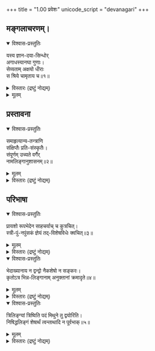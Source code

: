 +++
title = "1.00 प्रवेशः"
unicode_script = "devanagari"
+++

## मङ्गलाचरणम्।

<details open><summary>विश्वास-प्रस्तुतिः</summary>

यस्य ज्ञान-दया-सिन्धोर्  
अगाधस्यानघा गुणाः।  
सेव्यताम् अक्षयो धीराः  
स श्रिये चामृताय च॥१॥
</details>

<details><summary>विस्तारः (द्रष्टुं नोद्यम्)</summary>

बल्लवीवल्लभं नत्वा गुरुं (गिरं) भट्टोजिदीक्षितम् ।
आ (अ)मरे विदधे व्याख्यां मुनित्रयमतानुगाम् ॥

प्रारिप्सितप्रत्यूहापनुत्तये कृतं मङ्गलं शिष्यशिक्षार्थमादौ निबबन्ध – यस्येति । हे अनघाः, भवद्भिः स धीराः सेव्यताम् । न अघं पापं तेऽनघा निष्पापाः । सुकृतिन इति यावत् । सुकृतिन एव तं सेवितुं प्रभवन्तीति त एव सम्बोध्यन्ते ‘धर्मेण पापमपनुदति' इति श्रुतेः । धियं राति ददाति । ‘रा दाने' (अ० प० अ०) अस्मात् ‘क्विप् च' (३.२.७६) इति क्विप् ॥ धीरा ज्ञानप्रदो गुरुः । अनेन ‘तद्विज्ञानार्थं स गुरुमेवाभिगच्छेत्’ इति श्रुत्यर्थ उपदिष्टः। ‘प्रयोजनमनुद्दिश्य न मन्दोऽपि प्रवर्तते इति गुरुसेवाया: फलमाह – श्रिये चामृताय चेति । चद्वयमुभयोः प्राधान्यद्योतनाय । भुक्तिमुक्तिप्राप्तिर्गुरुसेवातो भवति । ‘क्रियार्थोपपदस्य' (२.३.१४) इति चतुर्थी । तादर्थ्ये (वा० २.३.१३) वा । तदुक्तं भागवते -‘योगर्द्धिमापुरुययीं यदुहैहयाद्याः' इति । ननु गुरोः श्रियोऽभावात्ततः कथं सा प्रार्थ्य (प्य)त इत्या शङ्क्याह – यस्येति । अस्य गुरोरी लक्ष्मीरस्ति, गुणाश्च सन्ति । तदुक्तं भागवते - ‘ऋते भवत्पादपरायणान्न मां विन्दन्त्यहं त्वद्धृदया यतोऽजित' इति । ‘सत्यं शौचं दया क्षान्तिस्त्यागः सन्तोष आर्जवम् । शमो दमस्तपः साम्यं तितिक्षोपरतिः श्रुतम् ॥ ज्ञानं विरक्तिरैश्वर्यं शौर्यं तेजो बलं स्मृतिः । स्वातन्त्र्यं कौशलं कान्तिर्धैर्यं मार्दवमेव च' इत्यादयो गुणाः । कीदृशस्यास्य ज्ञानदयासिन्धोः । ज्ञायतेऽनेनेति ज्ञानं शास्त्रम्, दया निष्कारण परदुःखप्रहाणेच्छा । तयोः सिन्धोरिव । शास्त्रसम्पन्नस्य, दयापूर्णस्य च । अनेन ‘श्रोत्रियं ब्रह्मनिष्ठम्' इति विशेषणयोर्मध्ये श्रोत्रियत्वमुक्तम् । स ज्ञानवानपि किमर्थं दास्यतीत्यतो दयावत्त्वमुक्तम् । ‘दयालोरसमर्थस्य दु:खायैव दयालुता' इत्यतो ज्ञानवत्त्वमुक्तम् । कीदृशस्य – अगाधस्य । न गाधस्तलस्पर्शो यस्य गम्भीरस्य । विषयानाकृष्टस्येति । यावत् । यद्वा अगं शैलं वृक्षं वा आप्नोति । ‘अन्येभ्योऽपि दृश्यते' (वा० ३.२.१०१) इति आप्नोते: (आप्लृ व्याप्तौ) (स्वा० प० अ० ) डः। टिलोपः (६.४.१४३) । सवर्णदीर्घः (६.१.१०१) । तमगं दधाति मनसेत्यगाधः । तस्य । परमेश्वरभक्तस्येति यावत् । कीदृशो धीराः अक्षयः । अ: वासुदेवः; तस्मिन् क्षयो ज्ञानं निवासो वास्य सोऽक्षयः । अनेन ब्रह्मनिष्ठतारूपं द्वितीयं विशेषणमुक्तम् । यद्वा न क्षयो हिंसा यस्य । 'क्षीष हिंसायाम् (क्र्या० प० अ०) । ‘एरच्’ (३.३.५६) । पूर्वत्र तु ‘क्षि निवासगत्योः' (तु० प० अ०) । परपीडापहारकः। 'यस्मान्नोद्विजते लोकः' इति गीता । अथवा स धीरा मया सेव्यताम् । स कः । यस्य गुणा अनघाः । न अघं येभ्यस्तेऽनघाः । पापनिवर्तका इति यावत् । 'यशः कलिमलापहम्' इति भागवतात् । शेषं समानम् । ‘आशिषि लिङ्लोटौ' (३.३.१७३) इति कर्मणि लोट् । इत्थं हि गुरु सेवापरान् प्रति कर्तव्यत्वेनोपदिश्यते, स्वयं वा प्रार्थ्यते । गुरुसेवामाहात्म्यं च ब्रह्मवैवर्तादौ प्रसिद्धम् । भागवेऽपि 'यथाऽहं ज्ञानदो गुरु' इति, ‘तुष्येयं सर्वभूतात्मा गुरुशुश्रूषया यथा' इति च । एवं ‘लक्ष्मीवान्, कल्याण-(निर्मल)-गुणः, शास्त्रसम्पन्नो, दयापूर्णो, विषयानाकृष्टो, विष्णुभक्तो, विष्णुसाक्षात्कारवान्, ज्ञानदो, गुरुः सम्पत्प्राप्त्यर्थं मोक्षप्राप्त्यर्थं च निष्पापैरधिकारिभिः, मया वा सेव्यताम्' इति परेभ्यो हितमुपदिशन्, स्वहितमाशंसमानो वा ग्रन्थकृदाशीर्वादलक्षणम् (इति) लक्ष्मीस्मरणलक्षणं च मङ्गलमाचचार । यत्तु मुकुट: ‘स्वेष्टदेवतासङ्कीर्तनाद्विशिष्टदृष्टमुत्पिपादयिषुः' इत्यवोचत् । तन्न । देवतावाचकपदस्यात्रादर्शनात्, आशीर्लोटो दर्शनाच्च । स्वामी तु-‘जिनमनुस्मृत्य' इति स्मरणलक्षणं मङ्गलमाह । तन्न । जिनवाचकपदस्यात्रादर्शनात्, सामान्यशब्दानां जिनलक्षण विशेषपरत्वेन व्याख्यानस्य वैदिकानामनुचितत्वात्, अमरकर्तुर्जैनत्वे प्रमाणाभावाच्च । प्राञ्चस्तु - ‘हे धीराः, स भगवान् सेव्यतामाराध्यताम् । धैर्यशालिन एव सेवितुं शक्नुवन्तीति तानेव सम्बोधयति । प्रकृतत्वाद्युष्माभिर्हितेच्छुभिः । स कः यस्य गुणा मैत्रीमर्यादादयोऽणिमादयो वा अनघा निष्पापाः । रागाद्यसंवलिता इति यावत् । यद्वा, हृद्याः । तथा च धरणिः- ‘अनघोऽपाप-हृद्ययोः' इति । किम्भूतस्य-ज्ञानदयासिन्धोः । ज्ञानं समस्त-विद्या(षया)वबोधः । दृष्टं स्वार्थमनपेक्ष्य परदुःखप्रहाणेच्छा दया । तयोरम्बुतुल्ययो: सिन्धोरिव सिन्धोर्विपुलाधारस्य, अगाधस्य अनवच्छिन्नमहिम्नः । अन्यैरनधिगत ज्ञानपारत्वादपरिच्छेद्यगाम्भीर्य (द्यं गाम्भीर्यं) यस्य वा । स किम्भूतः - परहितापादनेषु नास्ति क्षयो विरामो यस्य, मरणादिराहित्याद्वा । फलाधीनैव प्रेक्षावतां प्रवृत्तिरत आह श्रिये चेत्यादि । श्रीरत्र त्रिवर्गसम्पत्तिः, तां प्राप्तुम्, अमृताय मोक्षाय च । यद्वा–स सिन्धुः सेव्यताम् । स क: – यस्य अगाधस्यातलस्पर्शस्य, अक्षयस्य सदा परिपूर्णस्य, अस्य विष्णो: क्षयस्य निवासस्य वा गुणा: अनघा रत्नादिमत्त्वानैर्मल्यादयः, श्रिये लक्ष्म्यै, अमृताय च पीयूषाय च इत्याहु: । अत्र समुद्रपक्षस्तु न सम्यगिव । ज्ञानेत्यस्यानन्वयात् । 'अक्षयः' इत्यस्य प्रथमान्तस्य षष्ठ्यन्तत्वेन व्याख्यानस्यानुचितत्वात् । 'अभीष्टदेवतानमस्काराद्युपनीतमदृष्टं हि-' इत्यादि स्वग्रन्थविरोधाच्च । आशीर्नमस्क्रियावस्तुनिर्देशेष्वनन्तर्भावात् । ‘ज्ञानदययोः स्यन्दते प्रवर्तते देवतारूपत्वात्' इति वा, ‘ज्ञानदये स्यन्देते प्रवर्तेते देवतारूपेऽस्मिन्' इति वा समाधेयम् । षष्ठ्यर्थोऽप्यार्थिकार्थत्वेन समाधातुं शक्यः । ‘स्यन्दतेः सम्प्रसारणं धश्च' (उ० १.११) इत्युः । यत्तु मुकुट:-‘ताभ्यां सिन्धुरिवेति प्रकृत्यादित्वात् (२.३.१८ वा०) तृतीया । ‘तृतीया' (२.१.३०) इति ‘योगविभागात्समासः' इति ‘सर्वधरादयः' इति । तदपि न सम्यक् । अर्थासङ्गतेः । प्रातिपदिकार्थे हि सा, तस्य न भेदेनाभेदेन वात्रान्वयः सम्भवति । अभेदे हि तृतीया व्यर्था । प्रथमाया एवौचित्यात् ॥ १ ॥
</details>


<details><summary>मूलम्</summary>

यस्य ज्ञान-दया-सिन्धोर्  
अगाधस्यानघा गुणाः।  
सेव्यताम् अक्षयो धीराः  
स श्रिये चामृताय च॥१॥
</details>


## प्रस्तावना
<details open><summary>विश्वास-प्रस्तुतिः</summary>

समाहृत्यान्य-तन्त्राणि  
संक्षिप्तैः प्रति-संस्कृतैः।  
संपूर्णम् उच्यते वर्गैर्  
नामलिङ्गानुशासनम्॥२॥
</details>

<details><summary>मूलम्</summary>

समाहृत्यान्य-तन्त्राणि  
संक्षिप्तैः प्रति-संस्कृतैः।  
संपूर्णम् उच्यते वर्गैर्  
नामलिङ्गानुशासनम्॥२॥
</details>

<details><summary>विस्तारः (द्रष्टुं नोद्यम्)</summary>

अन्यतन्त्राणि, समाहृत्य, संक्षिप्तैः, प्रतिसंस्कृतैः, वर्गैः, (युक्तं), सम्पूर्णम्, नामलिङ्गानुशासनम् (मया ) उच्यते ॥ २ ॥
अभिधेयप्रयोजने दर्शयति – समेति । मया, अन्येषां व्याड्यादीनां तन्त्राणि नामलिङ्गानुशासनानि, सिद्धान्तान्वा । समाहृत्यैकीकृत्य, संगृह्य वा । नामान्याख्याः, लिङ्गानि च स्त्रीपुंनपुंसकानि, अनुशिष्यन्ते विविच्य बोध्यन्तेऽस्मिन्ननेन वेति नामलिङ्गानुशासनम्, ‘करणाधिकरणयोश्च' (३.३.१७) इति ल्युट् । सम्पूर्णं न्यूनत्वदोषरहितम् । उच्यते । कीदृशम्-वर्गैः प्रकरणैर्युक्तम् । कीदृशैः-संक्षिप्तैः स्वल्पशब्दैः। पुनः कीदृशैः | प्रतिसंस्कृतैः प्रत्येकं क्रमकथनेन कृतोत्कर्षैः । यद्वा असारांश रहितै: शब्दरचनाविशेषवद्भिः। त्रिकाण्डोत्पलिन्यादीनि नाममात्रप्रतिपादकानि । वररुच्यादिकृतानि तु लिङ्गमात्रप्रतिपादकानि । अत्र तुभयार्थसंग्रहादिदमेव सर्वैः पाठ्यमिति भावः ॥ २ ॥
</details>



## परिभाषा
<details open><summary>विश्वास-प्रस्तुतिः</summary>

प्रायशो रूपभेदेन साहचर्याच् च कुत्रचित्।  
स्त्री-पुं-नपुंसकं ज्ञेयं तद्-विशेषविधेः क्वचित्॥३॥
</details>

<details><summary>मूलम्</summary>

प्रायशो रूपभेदेन साहचर्याच् च कुत्रचित्।  
स्त्री-पुं-नपुंसकं ज्ञेयं तद्-विशेषविधेः क्वचित्॥३॥
</details>

<details><summary>विस्तारः (द्रष्टुं नोद्यम्)</summary>

* सुधा *
अन्वयः – अत्र, प्रायशः, रूपभेदेन, च, (पुनः), कुत्रचित्, साहचर्यात्, क्वचित्, तद्विशेषविधेः, स्त्री-पुं-नपुंसकं ज्ञेयम् ॥ ३ ॥

लिङ्गज्ञानोपायं परिभाषते - प्रायश इति । ‘वह्वल्पार्थाच्छस्' (५.४.४२) इति शस् प्रायशो बाहुल्येन, रूपभेदेन ड्याब्विसर्गबिन्दुरूपेण स्त्रीपुंनपुंसकं बोध्यम् । यथा-‘पद्मालया पद्मा’ ‘पिनाकोऽजगवं धनुः । क्वचिद्विशेषणपदस्थेन सर्वनामपदस्थेनापि रूपभेदेन स्त्रीपुंनपुंसकं ज्ञेयम् । यथा-‘तत्परो हनुः । अत्र तत्पर इति विशेषणाद्धनोः पुंस्त्वम् । (कुतूः कृत्ते: स्नेहपात्रम्) सैवाल्पा कुतुपः पुमान्’। (अत्र) ‘सा' इत्युक्त्या कुत्वाः स्त्रीत्वम् । निश्चितलिङ्गेनानन्तर्यं साहचर्यम् । रूपभेदाभावेऽपि क्वचित्तेनापि लिङ्गं ज्ञेयम् । यथा-‘अश्वयुगश्विनी’ ‘भानुः कर:’ ‘वियद्विष्णुपदम्’ । अत्राश्वयुग्भानुवियन्ति साहचर्या स्त्रीपुंनपुंसकानि ज्ञेयानि । क्वचित् तस्य स्त्रीपुंनपुंसकस्य विशेषोपादानात्तज्ज्ञेयम् । यथा-‘भेरी स्त्री दुन्दुभिः पुमान्’ ‘रोचि: शोचिरुभे क्लीबे' ॥ ३ ॥
</details>

<details open><summary>विश्वास-प्रस्तुतिः</summary>

भेदाख्यानाय न द्वन्द्वो नैकशेषो न सङ्करः।  
कृतोऽत्र भिन्न-लिङ्गानाम् अनुक्तानां क्रमादृते॥४॥
</details>

<details><summary>मूलम्</summary>

भेदाख्यानाय न द्वन्द्वो नैकशेषो न सङ्करः।  
कृतोऽत्र भिन्न-लिङ्गानाम् अनुक्तानां क्रमादृते॥४॥
</details>

<details><summary>विस्तारः (द्रष्टुं नोद्यम्)</summary>

अन्वयः – अन्न, अनुक्तानां, भिन्नलिङ्गानां, भेदाख्यानाय, द्वन्द्वः, न, कृतः, एकशेषः, न, (कृतः), क्रमात्, ऋते, सङ्करः, न, (कृतः) ॥ ४ ॥

अत्र कोशे, अनुक्तानां स्वपर्यायेष्वपठितानाम्, भिन्नं लिङ्गं येषां तेषाम्, लिङ्गभेदमाख्यातुम्, द्वन्द्व एकशेषश्च न कृतः । यथा-‘देवतादैवतामराः' इति न कृतम् । परवल्लिङ्गता स्यात् । यथा वा-‘खं नभः श्रावणो नभाः' इत्यत्र ‘खश्रावणौ तु नभसी' इति न कृतम् । शिष्यमाणलिङ्गतैव स्यात् । समानलिङ्गानां तु तौ कृतावेव । यथा- ‘स्वर्गनाकत्रिदिवत्रिदशालया:’ ‘पादा रश्म्यङ्घ्रितुर्यांशा:' । स्थानान्तरनिर्दिष्टानां तु भिन्नलिङ्गानामपि तौ कृतावेव । यथा-'अप्सरोयक्षरक्षोगन्धर्वकिन्नरा:' ‘मातापितरौ पितरौ' । एते स्वस्वपर्यायेषुक्ता एव । तथा तेषां क्रमादृते कर्म विना सङ्करो न कृतः । स्त्रीपुंनपुंसकानि क्रमेण पठितानि, तेषु क्रमेण पठ्यमानेषु नान्तरीयकस्तु सङ्करो न दोष इति भावः । सङ्करो नाम भिन्नलिङ्गानां मिश्रतारूपः । यथा-‘स्तवः' इति पुंलिङ्गमुक्त्वा, ‘स्तोत्रं नपुंसकमुक्त्वा, ‘नुतिः स्तुतिः' इति स्त्रीलिङ्गावुक्तौ । न तु ‘स्तुति: स्तोत्रं स्तवो नुतिः' इति कृतम् । एवं ‘जनुर्जननजन्मानि' इति नपुंसकलिङ्गान्निरूप्य, ‘जनिरुत्पत्ति: इति स्त्रीलिङ्गावुक्त्वा, उद्भवशब्दः पुंलिङ्ग उक्तः । यत्तु स्वामिनोक्तम् - ‘एतच्च क्रमादृते । यत्र संग्रहश्लोकादौ क्रममात्रं विवक्षितम्, तत्र अनुक्तानां भिन्नलिङ्गानां द्वन्द्वादयः कृता एव । यथा ‘वर्गा: पृथ्वीपुरक्ष्माभृद्वनौषधि-' इत्यादौ द्वन्द्वसङ्करौ, ‘भ्रात्रादावेकशेषश्च कृतः' इति । तन्न । इत्थं हि ‘पृथ्वीपुर इत्यादिनिर्वाहेऽपि भ्रात्रादावनिर्वाह एव । तत्र क्रममात्रस्याप्रति पिपादयिषितत्वात् । अत एव ‘अप्सरोयक्षरक्षोगन्धर्वकिन्नरा:' इत्यादावप्यनिर्वाहः । यदपि 'उपाध्यायश्च क्रमादृते' इत्यन्तर्गडुमन्वानः ‘क्रमेणादृते परिपाट्योपादेये ग्रन्थे' इति व्याख्यत् इति स्वामी । तदपि न । अन्तर्गडुमानस्य निजत्वात् । अस्मदुक्तरीत्या तस्य सामञ्जस्यात् ॥ ४ ॥
</details>


<details open><summary>विश्वास-प्रस्तुतिः</summary>

त्रिलिङ्ग्यां त्रिष्विति पदं मिथुने तु द्वयोरिति।  
निषिद्धलिङ्गं शेषार्थं त्वन्ताथादि न पूर्वभाक्॥५॥

</details>

<details><summary>मूलम्</summary>

त्रिलिङ्ग्यां त्रिष्विति पदं मिथुने तु द्वयोरिति।  
निषिद्धलिङ्गं शेषार्थं त्वन्ताथादि न पूर्वभाक्॥५॥

</details>

<details><summary>विस्तारः (द्रष्टुं नोद्यम्)</summary>

* सुधा *
अन्वयः – त्रिलिंग्यां, ‘त्रिषु' इति, पदम्, तु, मिथुने, ‘द्वयोः' इति, (पदम्), निषिद्धलिङ्गं, शेषार्थम्, (ज्ञेयम्), त्वन्ताथादि, पूर्वभाक्, न, (इति ज्ञेयम्) ॥ ५ ॥

त्रयाणां लिङ्गानां समाहारस्रिलिङ्गी, तत्र ‘त्रिषु' इति पदं ज्ञेयम् । इति परिभाष्यते । यथा-‘त्रिषु स्फुलिङ्गोऽग्निकण: । न्याससिद्धं चैतत् । त्रिलिङ्ग्यतिरिक्तस्यार्थ (र्थान्तर )स्यासम्भवात् । अयोगाच्च । स्त्रीपुंसौ मिथुनम्, तत्र ‘द्वयोः' इति पदं ज्ञेयम् । यथा-‘द्वयोज्वालकीलौ' । ‘द्वयोः' इति द्विशब्दप्रयोगोपलक्षणम् । तेन ‘द्विहीनं प्रसवे सर्वम्’ ‘द्वयहीने कुकुन्दरे' इत्याद्युपपद्यते । तथा निषिद्धं लिङ्गं यस्य तन्निषिद्धलिङ्गं पदं, शेषार्थं शेषलिङ्गकं ज्ञेयम् । इदमपि न्यायसिद्धम् । विशेषनिषेधे शेषाभ्यनुज्ञानात् । यथा-‘वज्रमस्त्री' इति । तुरन्ते यस्य तत्त्वन्तम्, अथ आदिर्यस्य तदथादि, त्वन्तं च अथादि च नामपदं लिङ्गपदं सर्वनामपदं अव्ययपदं च पूर्वान्वयि न भवति । किं तूत्तरान्वयि । ‘नगरी त्वमरावती’ ‘जवोऽथ शीघ्रं त्वरितम्' इति च नामपदम् । ‘पुंसि त्वन्तर्धि: ‘शस्तं चाथ त्रिषु द्रव्ये' इति लिङ्गपदम् । ‘तस्य तु प्रिया' इति सर्वनामपदम् । ‘वा तु पुंसि' इत्यव्ययपदम् । अथशब्दोऽथोशब्दस्याप्युपलक्षणम् । यथा-‘अनुक्रोशोऽप्यथो हसः' । न्यायसिद्धमिदम् । तुना पूर्वस्माद्विशेषद्योतनात् । अथशब्देन चार्थान्तरारम्भात् । भ्रमविषयं चैतत् । ‘उदपानं तु पुंसि वा’ इत्यादौ तु न दोषः । उत्तरस्यानामत्वात् । लिङ्गवाचिनाऽन्वयेऽपि दोषाभावात् । वस्तुतस्तु अत्र पादपूरणाय चकाराद्येव पठितुं युक्तम् ॥ ५ ॥
</details>
